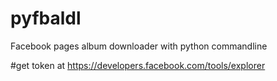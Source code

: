 # pyfbaldl
Facebook pages album downloader with python commandline

#get token at
https://developers.facebook.com/tools/explorer
